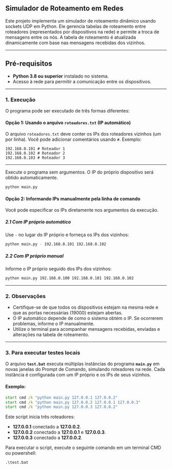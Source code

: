 ## Simulador de Roteamento em Redes

Este projeto implementa um simulador de roteamento dinâmico usando sockets UDP em Python. Ele gerencia tabelas de roteamento entre roteadores (representados por dispositivos na rede) e permite a troca de mensagens entre os nós. A tabela de roteamento é atualizada dinamicamente com base nas mensagens recebidas dos vizinhos.

---

## Pré-requisitos

- **Python 3.8 ou superior** instalado no sistema.
- Acesso à rede para permitir a comunicação entre os dispositivos.

---

### 1. Execução

O programa pode ser executado de três formas diferentes:

#### Opção 1: Usando o arquivo `roteadores.txt` (IP automático)

O arquivo `roteadores.txt` deve conter os IPs dos roteadores vizinhos (um por linha). Você pode adicionar comentários usando `#`. Exemplo:

```
192.168.0.101 # Roteador 1
192.168.0.102 # Roteador 2
192.168.0.103 # Roteador 3
```

---

Execute o programa sem argumentos. O IP do próprio dispositivo será obtido automaticamente.

```bash
python main.py
```

#### Opção 2: Informando IPs manualmente pela linha de comando

Você pode especificar os IPs diretamente nos argumentos da execução.

##### 2.1 Com IP próprio automático

Use `-` no lugar do IP próprio e forneça os IPs dos vizinhos:

```bash
python main.py - 192.168.0.101 192.168.0.102
```

##### 2.2 Com IP próprio manual

Informe o IP próprio seguido dos IPs dos vizinhos:

```bash
python main.py 192.168.0.100 192.168.0.101 192.168.0.102
```

---

### 2. Observações

- Certifique-se de que todos os dispositivos estejam na mesma rede e que as portas necessárias (19000) estejam abertas.
- O IP automático depende de como o sistema obtém o IP. Se ocorrerem problemas, informe o IP manualmente.
- Utilize o terminal para acompanhar mensagens recebidas, enviadas e alterações na tabela de roteamento.

---

### 3. Para executar testes locais

O arquivo **`test.bat`** executa múltiplas instâncias do programa **`main.py`** em novas janelas do Prompt de Comando, simulando roteadores na rede. Cada instância é configurada com um IP próprio e os IPs de seus vizinhos.

#### Exemplo:

```bat
start cmd /k "python main.py 127.0.0.1 127.0.0.2"
start cmd /k "python main.py 127.0.0.2 127.0.0.1 127.0.0.3"
start cmd /k "python main.py 127.0.0.3 127.0.0.2"
```

Este script inicia três roteadores:

- **127.0.0.1** conectado a **127.0.0.2**.
- **127.0.0.2** conectado a **127.0.0.1** e **127.0.0.3**.
- **127.0.0.3** conectado a **127.0.0.2**.

Para executar o script, execute o seguinte comando em um terminal CMD ou powershell:
```
.\test.bat
```
